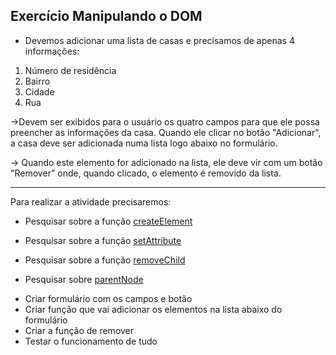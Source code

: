 <h2>Exercício Manipulando o DOM</h2>

* Devemos adicionar uma lista de casas e precisamos de apenas 4 informações:
<ol>
    <li>Número de residência
    <li>Bairro
    <li>Cidade
    <li>Rua
</ol>

->Devem ser exibidos para o usuário os quatro campos para que ele possa preencher as informações da casa.
Quando ele clicar no botão "Adicionar", a casa deve ser adicionada numa lista logo abaixo no formulário. 

-> Quando este elemento for adicionado  na lista, ele deve vir com um botão "Remover" onde, quando clicado, o elemento é removido da lista. 

-----------------------------------------------------------------------------------------------------------------

Para realizar a atividade precisaremos:

* Pesquisar sobre a função <a href="https://developer.mozilla.org/pt-BR/docs/Web/API/Document/createElement">createElement</a>

* Pesquisar sobre a função <a href="https://developer.mozilla.org/en-US/docs/Web/API/Element/setAttribute">setAttribute</a>

* Pesquisar sobre a função <a href="https://developer.mozilla.org/en-US/docs/Web/API/Node/removeChild">removeChild</a>

* Pesquisar sobre <a href="https://developer.mozilla.org/en-US/docs/Web/API/Node/parentNode">parentNode</a>


<ul>
    <li>Criar formulário com os campos e botão
    <li>Criar função que vai adicionar os elementos na lista abaixo do formulário 
    <li>Criar a função de remover
    <li>Testar o funcionamento de tudo
</ul>